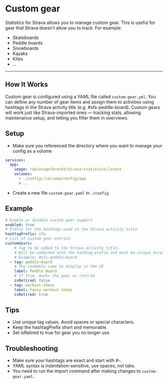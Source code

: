 # Custom gear

Statistics for Strava allows you to manage custom gear. This is useful for gear that Strava doesn't allow you to track. For example:

* Skateboards
* Peddle boards
* Snowboards
* Kayaks
* Kites
* ...

---

## How It Works

Custom gear is configured using a YAML file called `custom-gear.yml`. You can define any number of gear items and assign them to activities using hashtags in the Strava activity title (e.g. #sfs-peddle-board).
Custom gears will work just like Strava-imported ones — tracking stats, allowing maintenance setup, and letting you filter them in overviews.

## Setup

* Make sure you referenced the directory where you want to manage your config as a volume

```yaml
services:
  app:
    image: robiningelbrecht/strava-statistics:latest
    volumes:
      - ./config:/var/www/config/app
      # ...
```

* Create a new file `custom-gear.yaml` in `./config`

## Example

```yaml
# Enable or disable custom gear support
enabled: true
# Prefix for the hashtags used in the Strava activity title
hashtagPrefix: sfs
# List of custom gear entries
customGears:
    # Tag to be added to the Strava activity title.
    # Will be combined with the hashtag-prefix and must be unique across all customGears
    # Example: #sfs-peddle-board
  - tag: peddle-board
    # The readable name to display in the UI
    label: Peddle Board
    # If true, marks the gear as retired
    isRetired: false
  - tag: workout-shoes
    label: Fancy workout shoes
    isRetired: true
```

## Tips

* Use unique tag values. Avoid spaces or special characters.
* Keep the hashtagPrefix short and memorable.
* Set isRetired to true for gear you no longer use

## Troubleshooting

* Make sure your hashtags are exact and start with #<hashtagPrefix>-<tag>.
* YAML syntax is indentation-sensitive, use spaces, not tabs.
* You need to run the import command after making changes to `custom-gear.yaml`.
